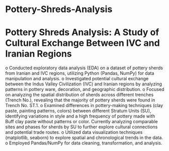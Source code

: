 # Pottery-Shreds-Analysis

# Pottery Shreds Analysis: A Study of Cultural Exchange Between IVC and Iranian Regions
o	Conducted exploratory data analysis (EDA) on a dataset of pottery sherds from Iranian and IVC regions, utilizing Python (Pandas, NumPy) for data manipulation and analysis.
o	Investigated potential cultural exchange between the Indus Valley Civilization (IVC) and Iranian regions by analyzing patterns in pottery ware, decoration, and geographic distribution. 
o	Focused on analyzing the spatial distribution of sherds across different trenches (Trench No.), revealing that the majority of pottery sherds were found in Trench No. ST.1. 
o	Examined differences in pottery-making techniques (clay paste, painting patterns, colors) between different Stratum Units (SU), identifying variations in style and a high frequency of pottery made with Buff clay paste without patterns or color. Currently analyzing comparable sites and phases for sherds by SU to further explore cultural connections and potential trade routes. 
o	Utilized data visualization techniques (matplotlib, seaborn) to explore spatial and chronological trends in the data. 
o	Employed Pandas/NumPy for data cleaning, transformation, and analysis.
